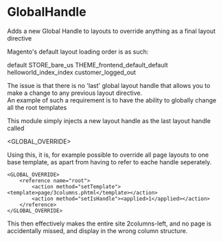 GlobalHandle
============

Adds a new Global Handle to layouts to override anything as a final layout directive

Magento's default layout loading order is as such:

 default
 STORE_bare_us
 THEME_frontend_default_default
 helloworld_index_index
 customer_logged_out

The issue is that there is no 'last' global layout handle that allows you to make a change to any previous layout directive.<br/>
An example of such a requirement is to have the ability to globally change all the root templates<br/>

This module simply injects a new layout handle as the last layout handle called 

 <GLOBAL_OVERRIDE>

Using this, it is, for example possible to override all page layouts to one base template, as apart from having to refer to eache handle seperately.

    <GLOBAL_OVERRIDE>
        <reference name="root">
            <action method="setTemplate"><template>page/3columns.phtml</template></action>
            <action method="setIsHandle"><applied>1</applied></action>
        </reference>
    </GLOBAL_OVERRIDE>


This then effectively makes the entire site 2columns-left, and no page is accidentally missed, and display in the wrong column structure.